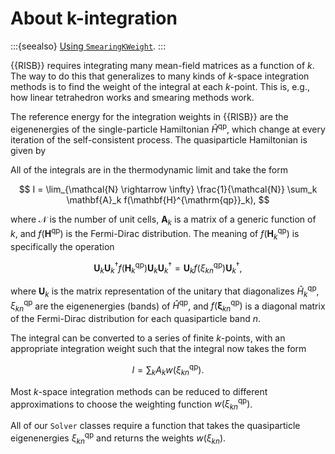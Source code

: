 # About k-integration

:::{seealso}
[Using `SmearingKWeight`](../how-to/kweight.md).
:::

{{RISB}} requires integrating many mean-field matrices as a function of $k$. 
The way to do this that generalizes to 
many kinds of $k$-space integration methods is to 
find the weight of the integral at each $k$-point. This is, e.g., how 
linear tetrahedron works and smearing methods work.

The reference energy for the integration weights in {{RISB}} are the 
eigenenergies of the single-particle Hamiltonian $\hat{H}^{\mathrm{qp}}$, 
which change at every iteration of the self-consistent process. 
The quasiparticle Hamiltonian is given by


All of the integrals are in the thermodynamic limit and take the form

$$
I = \lim_{\mathcal{N} \rightarrow \infty} 
\frac{1}{\mathcal{N}} \sum_k \mathbf{A}_k f(\mathbf{H}^{\mathrm{qp}}_k),
$$

where $\mathcal{N}$ is the number of unit cells, $\mathbf{A}_k$ is a matrix 
of a generic function of $k$, and $f(\mathbf{H}^{\mathrm{qp}})$ is the 
Fermi-Dirac distribution. The meaning of $f(\mathbf{H}^{\mathrm{qp}}_k)$ is 
specifically the operation

$$
\mathbf{U}^{}_k \mathbf{U}^{\dagger}_k f(\mathbf{H}^{\mathrm{qp}}_k) 
\mathbf{U}^{}_k \mathbf{U}^{\dagger}_k 
= \mathbf{U}^{}_k f(\xi^{\mathrm{qp}}_{kn}) \mathbf{U}^{\dagger}_k,
$$

where $\mathbf{U}_k$ is the matrix representation of the unitary that 
diagonalizes $\hat{H}^{\mathrm{qp}}_k$, $\xi^{\mathrm{qp}}_{kn}$ are 
the eigenenergies (bands) of $\hat{H}^{\mathrm{qp}}$, and 
$f(\mathbf{\xi}^{\mathrm{qp}}_{kn})$ is a diagonal matrix of the Fermi-Dirac 
distribution for each quasiparticle band $n$.

The integral can be converted to a series of finite $k$-points, with an 
appropriate integration weight such that the integral now takes the form 

$$
I = \sum_k A_k w(\xi^{\mathrm{qp}}_{kn}).
$$

Most $k$-space integration methods can be reduced to different approximations 
to choose the weighting function $w(\xi^{\mathrm{qp}}_{kn})$. 

All of our `Solver` classes 
require a function that takes the quasiparticle eigenenergies 
$\xi_{kn}^{\mathrm{qp}}$ and returns the weights $w(\xi_{kn})$.